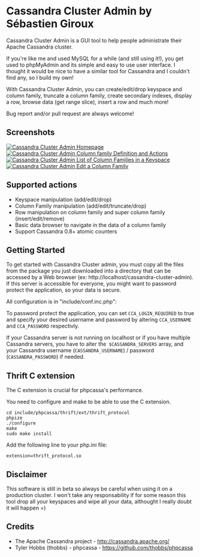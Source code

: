 ﻿Cassandra Cluster Admin by Sébastien Giroux
===============================================
Cassandra Cluster Admin is a GUI tool to help people administrate their Apache Cassandra cluster.

If you're like me and used MySQL for a while (and still using it!), you get used to phpMyAdmin and its simple and easy to use user interface. I thought it would be nice to have a similar tool for Cassandra and I couldn't find any, so I build my own!

With Cassandra Cluster Admin, you can create/edit/drop keyspace and column family, truncate a column family, create secondary indexes, display a row, browse data (get range slice), insert a row and much more!

Bug report and/or pull request are always welcome!

Screenshots
------------------------------------------------

[![Cassandra Cluster Admin Homepage](http://img64.imageshack.us/img64/9024/49cassandraclusteradmin.th.png)](http://img64.imageshack.us/img64/9024/49cassandraclusteradmin.png) [![Cassandra Cluster Admin Column family Definition and Actions](http://img813.imageshack.us/img813/1186/66cassandraclusteradmin.th.png)](http://img813.imageshack.us/img813/1186/66cassandraclusteradmin.png)  [![Cassandra Cluster Admin List of Column Families in a Keyspace](http://img151.imageshack.us/img151/464/31cassandraclusteradmin.th.png)](http://img151.imageshack.us/img151/464/31cassandraclusteradmin.png) [![Cassandra Cluster Admin Edit a Column Family](http://img714.imageshack.us/img714/3434/76cassandraclusteradmin.th.png)](http://img714.imageshack.us/img714/3434/76cassandraclusteradmin.png)

Supported actions
------------------------------------------------
* Keyspace manipulation (add/edit/drop)
* Column Family manipulation (add/edit/truncate/drop)
* Row manipulation on column family and super column family (insert/edit/remove)
* Basic data browser to navigate in the data of a column family
* Support Cassandra 0.8+ atomic counters

Getting Started
------------------------------------------------
To get started with Cassandra Cluster admin, you must copy all the files from the package you just downloaded into a directory that can be accessed by a Web browser (ex: http://localhost/cassandra-cluster-admin). If this server is accessible for everyone, you might want to password protect the application, so your data is secure. 

All configuration is in "include/conf.inc.php":

To password protect the application, you can set `CCA_LOGIN_REQUIRED` to true and specify your desired username and password by altering `CCA_USERNAME` and `CCA_PASSWORD` respectivly.

If your Cassandra server is not running on localhost or if you have multiple Cassandra servers, you have to alter the` $CASSANDRA_SERVERS` array, and your Cassandra username (`CASSANDRA_USERNAME`) / password (`CASSANDRA_PASSWORD`) if needed. 


Thrift C extension
------------------------------------------------
The C extension is crucial for phpcassa's performance.

You need to configure and make to be able to use the C extension.

	cd include/phpcassa/thrift/ext/thrift_protocol  
	phpize  
	./configure  
	make  
	sudo make install  

Add the following line to your php.ini file:

	extension=thrift_protocol.so


Disclaimer
------------------------------------------------
This software is still in beta so always be careful when using it on a production cluster. I won't take any responsability if for some reason this tool drop all your keyspaces and wipe all your data, althought I really doubt it will happen =)


Credits
------------------------------------------------
* The Apache Cassandra project - http://cassandra.apache.org/
* Tyler Hobbs (thobbs) - phpcassa - https://github.com/thobbs/phpcassa